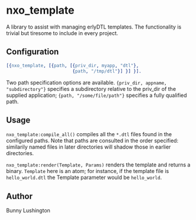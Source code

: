 nxo_template
=====

A library to assist with managing erlyDTL templates.  The
functionality is trivial but tiresome to include in every project.


Configuration
-----

``` erlang
[{nxo_template, [{path, [{priv_dir, myapp, "dtl"},
                         {path, "/tmp/dtl"}] }] }].
```

Two path specification options are available.  `{priv_dir, appname,
"subdirectory"}` specifies a subdirectory relative to the priv_dir of
the supplied application; `{path, "/some/file/path"}` specifies a
fully qualified path.

Usage
-----

`nxo_template:compile_all()` compiles all the `*.dtl` files found in
the configured paths. Note that paths are consulted in the order
specified: similarily named files in later directories will shadow
those in earlier directories.

`nxo_template:render(Template, Params)` renders the template and
returns a binary.  `Template` here is an atom; for instance, if the
template file is `hello_world.dtl` the Template parameter would be
`hello_world`.

Author
------

Bunny Lushington
